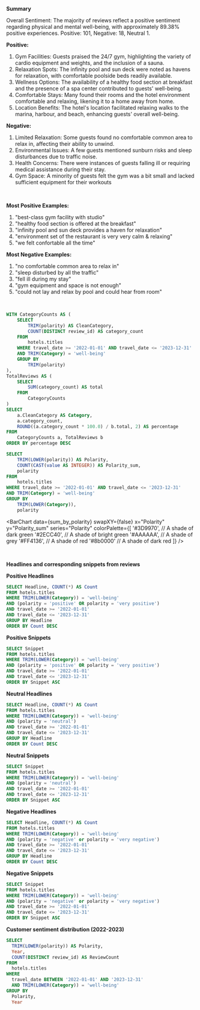 <script>
  import noindex from '../../components/noindex.svelte';
</script>

**Summary**

Overall Sentiment: The majority of reviews reflect a positive sentiment regarding physical and mental well-being, with approximately 89.38% positive experiences. Positive: 101, Negative: 18, Neutral 1.



**Positive:**

1. Gym Facilities: Guests praised the 24/7 gym, highlighting the variety of cardio equipment and weights,
and the inclusion of a sauna.
2. Relaxation Spots: The infinity pool and sun deck were noted as havens for relaxation, with comfortable
poolside beds readily available.
3. Wellness Options: The availability of a healthy food section at breakfast and the presence of a spa
center contributed to guests' well-being.
4. Comfortable Stays: Many found their rooms and the hotel environment comfortable and relaxing,
likening it to a home away from home.
5. Location Benefits: The hotel's location facilitated relaxing walks to the marina, harbour, and beach,
enhancing guests' overall well-being.
 

**Negative:**

1. Limited Relaxation: Some guests found no comfortable common area to relax in, affecting their ability
to unwind.
2. Environmental Issues: A few guests mentioned sunburn risks and sleep disturbances due to traffic
noise.
3. Health Concerns: There were instances of guests falling ill or requiring medical assistance during their
stay.
4. Gym Space: A minority of guests felt the gym was a bit small and lacked sufficient equipment for their
workouts

<br>

**Most Positive Examples:**

1. "best-class gym facility with studio"
2. "healthy food section is offered at the breakfast"
3. "infinity pool and sun deck provides a haven for relaxation"
4. "environment set of the restaurant is very very calm & relaxing"
5. "we felt confortable all the time"

 

**Most Negative Examples:**

1. "no comfortable common area to relax in"
2. "sleep disturbed by all the traffic"
3. "fell ill during my stay"
4. "gym equipment and space is not enough"
5. "could not lay and relax by pool and could hear from room"

<br>

```sql polarity_proportions
WITH CategoryCounts AS (
    SELECT
        TRIM(polarity) AS CleanCategory,
        COUNT(DISTINCT review_id) AS category_count
    FROM
        hotels.titles
    WHERE travel_date >= '2022-01-01' AND travel_date <= '2023-12-31'
    AND TRIM(Category) = 'well-being'
    GROUP BY
        TRIM(polarity)
),
TotalReviews AS (
    SELECT
        SUM(category_count) AS total
    FROM
        CategoryCounts
)
SELECT
    a.CleanCategory AS Category,
    a.category_count,
    ROUND((a.category_count * 100.0) / b.total, 2) AS percentage
FROM
    CategoryCounts a, TotalReviews b
ORDER BY percentage DESC
```

```sql sum_by_polarity
SELECT
    TRIM(LOWER(polarity)) AS Polarity,
    COUNT(CAST(value AS INTEGER)) AS Polarity_sum,
    polarity
FROM
    hotels.titles
WHERE travel_date >= '2022-01-01' AND travel_date <= '2023-12-31'
AND TRIM(Category) = 'well-being'
GROUP BY
    TRIM(LOWER(Category)),
    polarity

```
<BarChart 
    data={sum_by_polarity} 
    swapXY={false}
    x="Polarity"
    y="Polarity_sum" 
    series="Polarity"
    colorPalette={[
        '#3D9970',  // A shade of dark green
        '#2ECC40',  // A shade of bright green
        '#AAAAAA',  // A shade of grey
        '#FF4136',  // A shade of red
        '#8b0000'   // A shade of dark red
    ]}
/>


<br>



**Headlines and corresponding snippets from reviews**

**Positive Headlines**
```sql positive_headlines
SELECT Headline, COUNT(*) AS Count
FROM hotels.titles
WHERE TRIM(LOWER(Category)) = 'well-being'
AND (polarity = 'positive' OR polarity = 'very positive')
AND travel_date >= '2022-01-01' 
AND travel_date <= '2023-12-31'
GROUP BY Headline
ORDER BY Count DESC
```
<DataTable data="{positive_headlines}" search="true" rows=40 rowShading=true/>

**Positive Snippets**
```sql positive_snippets
SELECT Snippet
FROM hotels.titles
WHERE TRIM(LOWER(Category)) = 'well-being'
AND (polarity = 'positive' OR polarity = 'very positive')
AND travel_date >= '2022-01-01' 
AND travel_date <= '2023-12-31'
ORDER BY Snippet ASC
```

<DataTable data="{positive_snippets}" search="true" rows=15 rowShading=true/>

**Neutral Headlines**
```sql neutral_headlines
SELECT Headline, COUNT(*) AS Count
FROM hotels.titles
WHERE TRIM(LOWER(Category)) = 'well-being'
AND (polarity = 'neutral')
AND travel_date >= '2022-01-01' 
AND travel_date <= '2023-12-31'
GROUP BY Headline
ORDER BY Count DESC
```
<DataTable data="{neutral_headlines}" search="true" rows=40 rowShading=true/>

**Neutral Snippets**
```sql neutral_snippets
SELECT Snippet
FROM hotels.titles
WHERE TRIM(LOWER(Category)) = 'well-being'
AND (polarity = 'neutral')
AND travel_date >= '2022-01-01' 
AND travel_date <= '2023-12-31'
ORDER BY Snippet ASC
```

<DataTable data="{neutral_snippets}" search="true" rows=15 rowShading=true/>

**Negative Headlines**
```sql negative_headlines
SELECT Headline, COUNT(*) AS Count
FROM hotels.titles
WHERE TRIM(LOWER(Category)) = 'well-being'
AND (polarity = 'negative' or polarity = 'very negative')
AND travel_date >= '2022-01-01' 
AND travel_date <= '2023-12-31'
GROUP BY Headline
ORDER BY Count DESC
```
<DataTable data="{negative_headlines}" search="true" rows=40 rowShading=true/>

**Negative Snippets**
```sql negative_snippets
SELECT Snippet
FROM hotels.titles
WHERE TRIM(LOWER(Category)) = 'well-being'
AND (polarity = 'negative' or polarity = 'very negative')
AND travel_date >= '2022-01-01' 
AND travel_date <= '2023-12-31'
ORDER BY Snippet ASC
```

<DataTable data="{negative_snippets}" search="true" rows=15 rowShading=true/>


**Customer sentiment distribution (2022-2023)**

```sql sentiment_distribution
SELECT
  TRIM(LOWER(polarity)) AS Polarity,
  Year,
  COUNT(DISTINCT review_id) AS ReviewCount
FROM
  hotels.titles
WHERE
  travel_date BETWEEN '2022-01-01' AND '2023-12-31'
  AND TRIM(LOWER(Category)) = 'well-being'
GROUP BY
  Polarity,
  Year

```

<BarChart 
    data={sentiment_distribution} 
    x="Polarity" 
    y="ReviewCount"
    series="Year" 
    groupBy="Year" 
    type="grouped"
/>